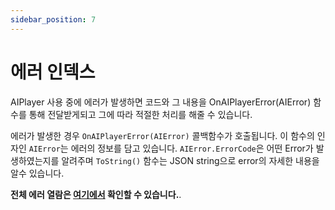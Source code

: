 ```yaml
---
sidebar_position: 7
---
```


# 에러 인덱스

AIPlayer 사용 중에 에러가 발생하면 코드와 그 내용을 OnAIPlayerError(AIError) 함수를 통해 전달받게되고 그에 따라 적절한 처리를 해줄 수 있습니다.

에러가 발생한 경우 `OnAIPlayerError(AIError)` 콜백함수가 호출됩니다. 이 함수의 인자인 `AIError`는 에러의 정보를 담고 있습니다. `AIError.ErrorCode`은 어떤 Error가 발생하였는지를 알려주며 `ToString()` 함수는 JSON string으로 error의 자세한 내용을 알수 있습니다.

**전체 에러 열람은 [여기에서](https://ai-platform-prd.s3.ap-northeast-2.amazonaws.com/aihuman/docs/Deepbrain-AIHuman-Error-Code-V1.1.pdf) 확인할 수 있습니다.**.
